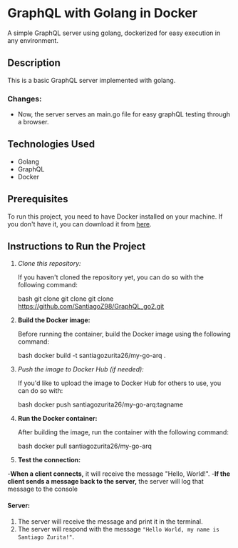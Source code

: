 # GraphQL with Golang in Docker

A simple GraphQL server using golang, dockerized for easy execution in any environment.

## Description

This is a basic GraphQL server implemented with golang. 

### Changes:
- Now, the server serves an main.go file for easy graphQL testing through a browser.

## Technologies Used

- Golang
- GraphQL
- Docker

## Prerequisites

To run this project, you need to have Docker installed on your machine. If you don't have it, you can download it from [here](https://www.docker.com/products/docker-desktop).

## Instructions to Run the Project

1. *Clone this repository:*

   If you haven't cloned the repository yet, you can do so with the following command:

   bash
   git clone git clone git clone https://github.com/SantiagoZ98/GraphQL_go2.git

2. **Build the Docker image:**

   Before running the container, build the Docker image using the following command:

   bash
   docker build -t santiagozurita26/my-go-arq .

3. *Push the image to Docker Hub (if needed):*

   If you'd like to upload the image to Docker Hub for others to use, you can do so with:

   bash
   docker push santiagozurita26/my-go-arq:tagname

4. **Run the Docker container:**

   After building the image, run the container with the following command:

   bash
   docker pull santiagozurita26/my-go-arq

5. **Test the connection:**

-**When a client connects,** it will receive the message "Hello, World!".
-**If the client sends a message back to the server,** the server will log that message to the console


#### Server:
1. The server will receive the message and print it in the terminal.
2. The server will respond with the message `"Hello World, my name is Santiago Zurita!"`.

